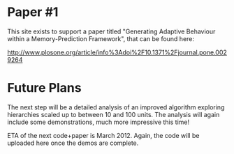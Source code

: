 # Paper #1 #

This site exists to support a paper titled "Generating Adaptive Behaviour within a Memory-Prediction Framework", that can be found here:

http://www.plosone.org/article/info%3Adoi%2F10.1371%2Fjournal.pone.0029264

# Future Plans #

The next step will be a detailed analysis of an improved algorithm exploring hierarchies scaled up to between 10 and 100 units. The analysis will again include some demonstrations, much more impressive this time!

ETA of the next code+paper is March 2012. Again, the code will be uploaded here once the demos are complete.